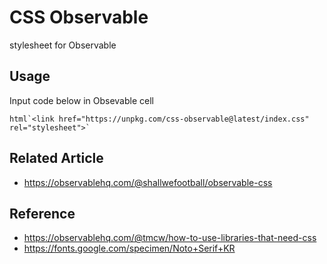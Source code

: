 # CSS Observable

stylesheet for Observable


## Usage

Input code below in Obsevable cell

```
html`<link href="https://unpkg.com/css-observable@latest/index.css" rel="stylesheet">`
```

## Related Article

* https://observablehq.com/@shallwefootball/observable-css

## Reference

* https://observablehq.com/@tmcw/how-to-use-libraries-that-need-css
* https://fonts.google.com/specimen/Noto+Serif+KR
